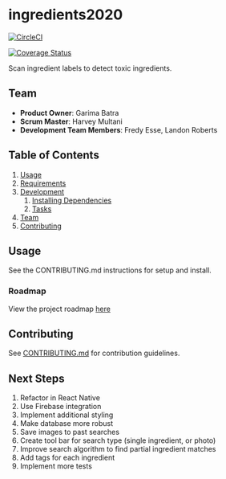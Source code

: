 # ingredients2020

[![CircleCI](https://circleci.com/gh/mariasratbags/ingredients2020.svg?style=svg)](https://circleci.com/gh/mariasratbags/ingredients2020)

[![Coverage Status](https://coveralls.io/repos/github/mariasratbags/ingredients2020/badge.svg?branch=master)](https://coveralls.io/github/mariasratbags/ingredients2020?branch=master)

Scan ingredient labels to detect toxic ingredients.

## Team

  - __Product Owner__: Garima Batra
  - __Scrum Master__: Harvey Multani
  - __Development Team Members__: Fredy Esse, Landon Roberts

## Table of Contents

1. [Usage](#Usage)
1. [Requirements](#requirements)
1. [Development](#development)
    1. [Installing Dependencies](#installing-dependencies)
    1. [Tasks](#tasks)
1. [Team](#team)
1. [Contributing](#contributing)

## Usage

See the CONTRIBUTING.md instructions for setup and install.

### Roadmap

View the project roadmap [here](https://waffle.io/mariasratbags/ingredients2020)

## Contributing

See [CONTRIBUTING.md](CONTRIBUTING.md) for contribution guidelines.

## Next Steps

1. Refactor in React Native 
1. Use Firebase integration
1. Implement additional styling
1. Make database more robust 
1. Save images to past searches
1. Create tool bar for search type (single ingredient, or photo) 
1. Improve search algorithm to find partial ingredient matches 
1. Add tags for each ingredient 
1. Implement more tests 
